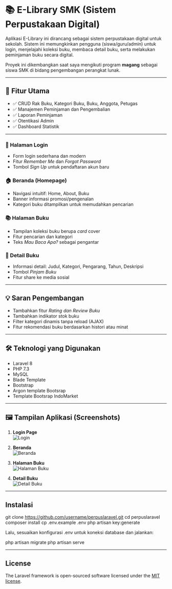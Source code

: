 # 📚 E-Library SMK (Sistem Perpustakaan Digital)

Aplikasi E-Library ini dirancang sebagai sistem perpustakaan digital untuk sekolah. Sistem ini memungkinkan pengguna (siswa/guru/admin) untuk login, menjelajahi koleksi buku, membaca detail buku, serta melakukan peminjaman buku secara digital.

Proyek ini dikembangkan saat saya mengikuti program **magang** sebagai siswa SMK di bidang pengembangan perangkat lunak.

---

## 🚀 Fitur Utama

-   ✅ CRUD Rak Buku, Kategori Buku, Buku, Anggota, Petugas
-   ✅ Manajemen Peminjaman dan Pengembalian
-   ✅ Laporan Peminjaman
-   ✅ Otentikasi Admin
-   ✅ Dashboard Statistik

---

### 🔐 Halaman Login

-   Form login sederhana dan modern
-   Fitur _Remember Me_ dan _Forgot Password_
-   Tombol _Sign Up_ untuk pendaftaran akun baru

### 🏠 Beranda (Homepage)

-   Navigasi intuitif: Home, About, Buku
-   Banner informasi promosi/pengenalan
-   Kategori buku ditampilkan untuk memudahkan pencarian

### 📚 Halaman Buku

-   Tampilan koleksi buku berupa _card_ cover
-   Fitur pencarian dan kategori
-   Teks _Mau Baca Apa?_ sebagai pengantar

### 📖 Detail Buku

-   Informasi detail: Judul, Kategori, Pengarang, Tahun, Deskripsi
-   Tombol _Pinjam Buku_
-   Fitur share ke media sosial

---

## 💡 Saran Pengembangan

-   Tambahkan fitur _Rating dan Review Buku_
-   Tambahkan indikator stok buku
-   Filter kategori dinamis tanpa reload (AJAX)
-   Fitur rekomendasi buku berdasarkan histori atau minat

---

## 🛠️ Teknologi yang Digunakan

-   Laravel 8
-   PHP 7.3
-   MySQL
-   Blade Template
-   Bootstrap
-   Argon template Bootsrap
-   Template Bootsrap IndoMarket

---

## 🖼️ Tampilan Aplikasi (Screenshots)

1. **Login Page**  
   ![Login](https://github.com/user-attachments/assets/e9813e8d-ac4f-4d4d-9525-471c1bb101fa)

2. **Beranda**  
   ![Beranda](https://github.com/user-attachments/assets/f25a5f49-d1f6-4270-a336-9983da6dfa33)

3. **Halaman Buku**  
   ![Halaman Buku](https://github.com/user-attachments/assets/355d062c-04f5-49ed-8da7-038e57b4a9ce)

4. **Detail Buku**  
   ![Detail Buku](https://github.com/user-attachments/assets/17bc03a0-3b6d-4a75-9c8c-52815df6181e)

---

## Instalasi

git clone https://github.com/username/perpuslaravel.git
cd perpuslaravel
composer install
cp .env.example .env
php artisan key:generate

Lalu, sesuaikan konfigurasi .env untuk koneksi database dan jalankan:

php artisan migrate
php artisan serve

---

## License

The Laravel framework is open-sourced software licensed under the [MIT license](https://opensource.org/licenses/MIT).
